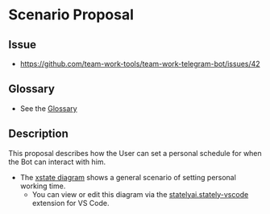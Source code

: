 # Scenario Proposal

## Issue

- <https://github.com/team-work-tools/team-work-telegram-bot/issues/42>

## Glossary

- See the [Glossary](../../glossary.md)

## Description

This proposal describes how the User can set a personal schedule for when the Bot can interact with him.

- The [xstate diagram](../snippets/snippet-002.ts) shows a general scenario of setting personal working time.
  - You can view or edit this diagram via the [statelyai.stately-vscode
](https://marketplace.visualstudio.com/items?itemName=statelyai.stately-vscode) extension for VS Code.
